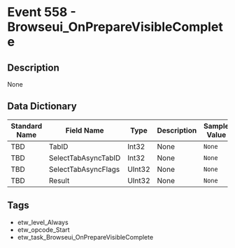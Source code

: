 # Event 558 - Browseui_OnPrepareVisibleComplete

## Description
None

## Data Dictionary
|Standard Name|Field Name|Type|Description|Sample Value|
|---|---|---|---|---|
|TBD|TabID|Int32|None|`None`|
|TBD|SelectTabAsyncTabID|Int32|None|`None`|
|TBD|SelectTabAsyncFlags|UInt32|None|`None`|
|TBD|Result|UInt32|None|`None`|

## Tags
* etw_level_Always
* etw_opcode_Start
* etw_task_Browseui_OnPrepareVisibleComplete